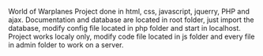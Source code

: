 World of Warplanes
Project done in html, css, javascript, jquerry, PHP and ajax.
Documentation and database are located in root folder, just import the database, modify config file located in php folder and start in localhost.
Project works localy only, modify code file located in js folder and every file in admin folder to work on a server.
